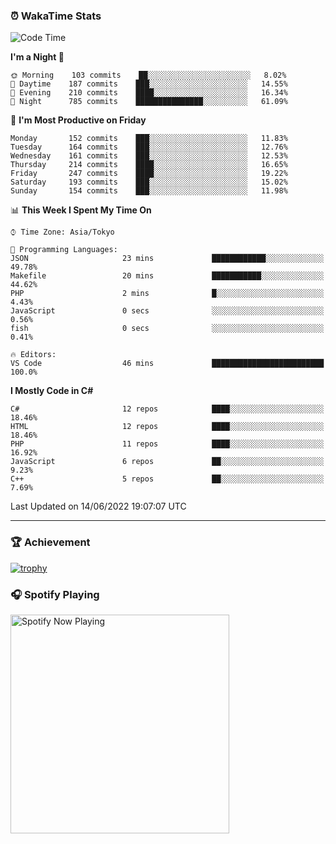 ### ⏰ WakaTime Stats


<!--START_SECTION:waka-->
![Code Time](http://img.shields.io/badge/Code%20Time-0%20secs-blue)

**I'm a Night 🦉** 

```text
🌞 Morning    103 commits    ██░░░░░░░░░░░░░░░░░░░░░░░   8.02% 
🌆 Daytime    187 commits    ███░░░░░░░░░░░░░░░░░░░░░░   14.55% 
🌃 Evening    210 commits    ████░░░░░░░░░░░░░░░░░░░░░   16.34% 
🌙 Night      785 commits    ███████████████░░░░░░░░░░   61.09%

```
📅 **I'm Most Productive on Friday** 

```text
Monday       152 commits    ███░░░░░░░░░░░░░░░░░░░░░░   11.83% 
Tuesday      164 commits    ███░░░░░░░░░░░░░░░░░░░░░░   12.76% 
Wednesday    161 commits    ███░░░░░░░░░░░░░░░░░░░░░░   12.53% 
Thursday     214 commits    ████░░░░░░░░░░░░░░░░░░░░░   16.65% 
Friday       247 commits    ████░░░░░░░░░░░░░░░░░░░░░   19.22% 
Saturday     193 commits    ███░░░░░░░░░░░░░░░░░░░░░░   15.02% 
Sunday       154 commits    ███░░░░░░░░░░░░░░░░░░░░░░   11.98%

```


📊 **This Week I Spent My Time On** 

```text
⌚︎ Time Zone: Asia/Tokyo

💬 Programming Languages: 
JSON                     23 mins             ████████████░░░░░░░░░░░░░   49.78% 
Makefile                 20 mins             ███████████░░░░░░░░░░░░░░   44.62% 
PHP                      2 mins              █░░░░░░░░░░░░░░░░░░░░░░░░   4.43% 
JavaScript               0 secs              ░░░░░░░░░░░░░░░░░░░░░░░░░   0.56% 
fish                     0 secs              ░░░░░░░░░░░░░░░░░░░░░░░░░   0.41%

🔥 Editors: 
VS Code                  46 mins             █████████████████████████   100.0%

```

**I Mostly Code in C#** 

```text
C#                       12 repos            ████░░░░░░░░░░░░░░░░░░░░░   18.46% 
HTML                     12 repos            ████░░░░░░░░░░░░░░░░░░░░░   18.46% 
PHP                      11 repos            ████░░░░░░░░░░░░░░░░░░░░░   16.92% 
JavaScript               6 repos             ██░░░░░░░░░░░░░░░░░░░░░░░   9.23% 
C++                      5 repos             ██░░░░░░░░░░░░░░░░░░░░░░░   7.69%

```



 Last Updated on 14/06/2022 19:07:07 UTC
<!--END_SECTION:waka-->

---

### 🏆 Achievement

[![trophy](https://github-profile-trophy.vercel.app/?username=Slime-hatena&theme=flat&no-bg=true&no-frame=true&column=8)](https://github.com/ryo-ma/github-profile-trophy)

### 🎧 Spotify Playing

[<img src="https://spotify-now-playing-slime-hatena.vercel.app/api/spotify-playing" alt="Spotify Now Playing" width="350" />](https://open.spotify.com/user/slime_hatena)

<!--
**Slime-hatena/Slime-hatena** is a ✨ _special_ ✨ repository because its `README.md` (this file) appears on your GitHub profile.

Here are some ideas to get you started:

- 🔭 I’m currently working on ...
- 🌱 I’m currently learning ...
- 👯 I’m looking to collaborate on ...
- 🤔 I’m looking for help with ...
- 💬 Ask me about ...
- 📫 How to reach me: ...
- 😄 Pronouns: ...
- ⚡ Fun fact: ...
-->
